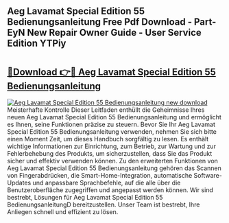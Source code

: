 ## Aeg Lavamat Special Edition 55 Bedienungsanleitung Free Pdf Download - Part-EyN New Repair Owner Guide - User Service Edition YTPiy

# <h2><a href="http://df63qd.blite.top/?on=Aeg+Lavamat+Special+Edition+55+Bedienungsanleitung">🔗Download 👉🔴 Aeg Lavamat Special Edition 55 Bedienungsanleitung</a></h2>

[![Aeg Lavamat Special Edition 55 Bedienungsanleitung new download](https://i.imgur.com/lujVjoI.png)](http://df63qd.blite.top/?on=Aeg+Lavamat+Special+Edition+55+Bedienungsanleitung)
Meisterhafte Kontrolle Dieser Leitfaden enthüllt die Geheimnisse Ihres neuen Aeg Lavamat Special Edition 55 Bedienungsanleitung und ermöglicht es Ihnen, seine Funktionen präzise zu steuern. Bevor Sie Ihr Aeg Lavamat Special Edition 55 Bedienungsanleitung verwenden, nehmen Sie sich bitte einen Moment Zeit, um dieses Handbuch sorgfältig zu lesen. Es enthält wichtige Informationen zur Einrichtung, zum Betrieb, zur Wartung und zur Fehlerbehebung des Produkts, um sicherzustellen, dass Sie das Produkt sicher und effektiv verwenden können. Zu den erweiterten Funktionen von Aeg Lavamat Special Edition 55 Bedienungsanleitung gehören das Scannen von Fingerabdrücken, die Smart-Home-Integration, automatische Software-Updates und anpassbare Sprachbefehle, auf die alle über die Benutzeroberfläche zugegriffen und angepasst werden können. Wir sind bestrebt, Lösungen für Aeg Lavamat Special Edition 55 BedienungsanleitungD bereitzustellen. Unser Team ist bestrebt, Ihre Anliegen schnell und effizient zu lösen.
